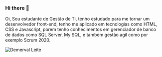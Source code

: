 ### Hi there 👋
Oi, Sou estudante de Gestão de Ti, tenho estudado para me tornar um desenvolvedor front-end, tenho me aplicado em tecnologias como HTML, CSS e Javascript,
porem tenho conhecimentos em gerenciador de banco de dados como SQL Server, My SQL, e tambem gestão agil como por exemplo Scrum 2020.  


![Demerval Leite](https://github-readme-stats.vercel.app/api?username=demervalleite&theme=radical)
<!--
**demervalleite/demervalleite** is a ✨ _special_ ✨ repository because its `README.md` (this file) appears on your GitHub profile.



